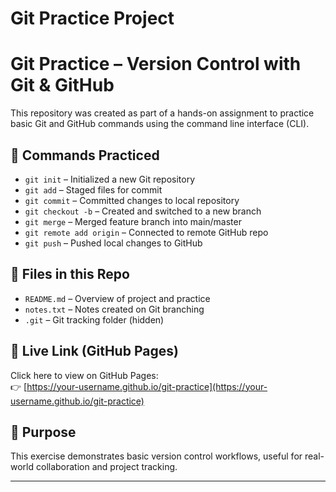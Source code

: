 # Git Practice Project
# Git Practice – Version Control with Git & GitHub

This repository was created as part of a hands-on assignment to practice basic Git and GitHub commands using the command line interface (CLI).

## 🔧 Commands Practiced
- `git init` – Initialized a new Git repository
- `git add` – Staged files for commit
- `git commit` – Committed changes to local repository
- `git checkout -b` – Created and switched to a new branch
- `git merge` – Merged feature branch into main/master
- `git remote add origin` – Connected to remote GitHub repo
- `git push` – Pushed local changes to GitHub

## 📁 Files in this Repo
- `README.md` – Overview of project and practice
- `notes.txt` – Notes created on Git branching
- `.git` – Git tracking folder (hidden)

## 🔗 Live Link (GitHub Pages)
Click here to view on GitHub Pages:  
👉 [https://your-username.github.io/git-practice](https://your-username.github.io/git-practice)

## 📝 Purpose
This exercise demonstrates basic version control workflows, useful for real-world collaboration and project tracking.

---
